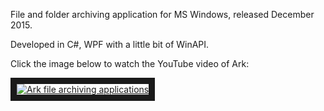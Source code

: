 File and folder archiving application for MS Windows, released December 2015.

Developed in C#, WPF with a little bit of WinAPI.

Click the image below to watch the YouTube video of Ark:

<a href="http://www.youtube.com/watch?feature=player_embedded&v=Nm7wimDNTZ8
" target="_blank"><img src="http://img.youtube.com/vi/Nm7wimDNTZ8/maxresdefault.jpg" 
alt="Ark file archiving applications" border="10"/></a>
